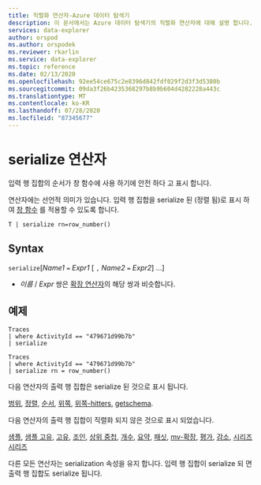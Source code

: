 ```yaml
---
title: 직렬화 연산자-Azure 데이터 탐색기
description: 이 문서에서는 Azure 데이터 탐색기의 직렬화 연산자에 대해 설명 합니다.
services: data-explorer
author: orspod
ms.author: orspodek
ms.reviewer: rkarlin
ms.service: data-explorer
ms.topic: reference
ms.date: 02/13/2020
ms.openlocfilehash: 92ee54ce675c2e8396d842fdf029f2d3f3d5380b
ms.sourcegitcommit: 09da3f26b4235368297b8b9b604d4282228a443c
ms.translationtype: MT
ms.contentlocale: ko-KR
ms.lasthandoff: 07/28/2020
ms.locfileid: "87345677"
---
```

# <a name="serialize-operator"></a>serialize 연산자

입력 행 집합의 순서가 창 함수에 사용 하기에 안전 하다 고 표시 합니다.

연산자에는 선언적 의미가 있습니다. 입력 행 집합을 serialize 된 (정렬 됨)로 표시 하 여 [창 함수](./windowsfunctions.md) 를 적용할 수 있도록 합니다.

```kusto
T | serialize rn=row_number()
```

## <a name="syntax"></a>Syntax

`serialize`[*Name1* `=` *Expr1* [ `,` *Name2* `=` *Expr2*] ...]

* *이름* / *Expr* 쌍은 [확장 연산자](./extendoperator.md)의 해당 쌍과 비슷합니다.

## <a name="example"></a>예제

```kusto
Traces
| where ActivityId == "479671d99b7b"
| serialize

Traces
| where ActivityId == "479671d99b7b"
| serialize rn = row_number()
```

다음 연산자의 출력 행 집합은 serialize 된 것으로 표시 됩니다.

[범위](./rangeoperator.md), [정렬](./sortoperator.md), [순서](./orderoperator.md), [위쪽](./topoperator.md), [위쪽-hitters](./tophittersoperator.md), [getschema](./getschemaoperator.md).

다음 연산자의 출력 행 집합이 직렬화 되지 않은 것으로 표시 되었습니다.

[샘플](./sampleoperator.md), [샘플 고유](./sampledistinctoperator.md), [고유](./distinctoperator.md), [조인](./joinoperator.md), [상위 중첩](./topnestedoperator.md), [개수](./countoperator.md), [요약](./summarizeoperator.md), [패싯](./facetoperator.md), [mv-확장](./mvexpandoperator.md), [평가](./evaluateoperator.md), [감소](./reduceoperator.md), [시리즈 시리즈](./make-seriesoperator.md)

다른 모든 연산자는 serialization 속성을 유지 합니다. 입력 행 집합이 serialize 되 면 출력 행 집합도 serialize 됩니다.
